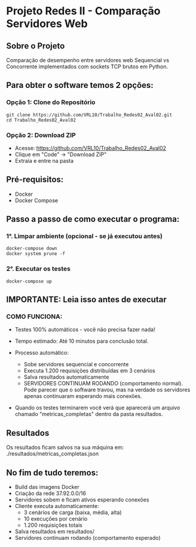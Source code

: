# Projeto Redes II - Comparação Servidores Web

## Sobre o Projeto
Comparação de desempenho entre servidores web Sequencial vs Concorrente implementados com sockets TCP brutos em Python.

## Para obter o software temos 2 opções:

### Opção 1: Clone do Repositório
```
git clone https://github.com/VRL10/Trabalho_Redes02_Aval02.git
cd Trabalho_Redes02_Aval02
```

### Opção 2: Download ZIP
- Acesse: https://github.com/VRL10/Trabalho_Redes02_Aval02
- Clique em "Code" → "Download ZIP"
- Extraia e entre na pasta

## Pré-requisitos:
- Docker
- Docker Compose

## Passo a passo de como executar o programa:

### 1°. Limpar ambiente (opcional - se já executou antes)
```
docker-compose down
docker system prune -f
```

### 2°. Executar os testes
```
docker-compose up
```

## IMPORTANTE: Leia isso antes de executar

### COMO FUNCIONA:
- Testes 100% automáticos - você não precisa fazer nada!
- Tempo estimado: Até 10 minutos para conclusão total.
- Processo automático:
  - Sobe servidores sequencial e concorrente
  - Executa 1.200 requisições distribuídas em 3 cenários
  - Salva resultados automaticamente
  - SERVIDORES CONTINUAM RODANDO (comportamento normal). Pode parecer que o software travou, mas na verdade os servidores apenas continuaram esperando mais conexões.

- Quando os testes terminarem você verá que aparecerá um arquivo chamado "metricas_completas" dentro da pasta resultados.

## Resultados
Os resultados ficam salvos na sua máquina em: ./resultados/metricas_completas.json

## No fim de tudo teremos:
- Build das imagens Docker
- Criação da rede 37.92.0.0/16
- Servidores sobem e ficam ativos esperando conexões
- Cliente executa automaticamente:
  - 3 cenários de carga (baixa, média, alta)
  - 10 execuções por cenário
  - 1.200 requisições totais
- Salva resultados em resultados/
- Servidores continuam rodando (comportamento esperado)
